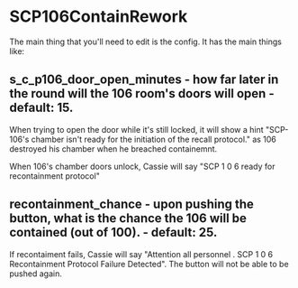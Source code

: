 # SCP106ContainRework
The main thing that you'll need to edit is the config. It has the main things like:

## s_c_p106_door_open_minutes - how far later in the round will the 106 room's doors will open - default: 15. 

When trying to open the door while it's still locked, it will show a hint "SCP-106's chamber isn't ready for the initiation of the recall protocol." as 106 destroyed his chamber when he breached containemnt. 

When 106's chamber doors unlock, Cassie will say "SCP 1 0 6 ready for recontainment protocol"

## recontainment_chance - upon pushing the button, what is the chance the 106 will be contained (out of 100). - default: 25. 

If recontaiment fails, Cassie will say "Attention all personnel . SCP 1 0 6 Recontainment Protocol Failure Detected". The button will not be able to be pushed again.
